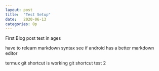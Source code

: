 ```yaml
---
layout: post
title:  "Test Setup"
date:   2020-06-13 
categories: Op
---
```


First Blog post test in ages


have to relearn markdown syntax
see if android has a better markdown editor

termux git shortcut is working
git shortcut test 2